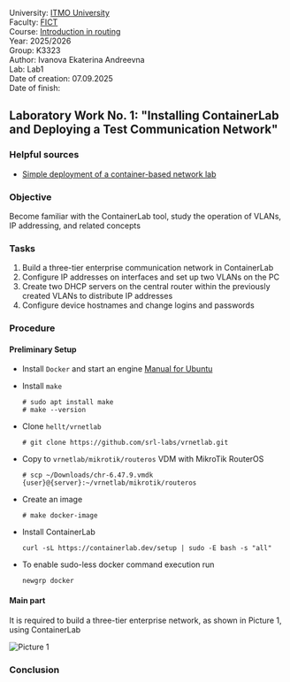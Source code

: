 University: [ITMO University](https://itmo.ru/ru/)  
Faculty: [FICT](https://fict.itmo.ru)  
Course: [Introduction in routing](https://github.com/itmo-ict-faculty/introduction-in-routing)  
Year: 2025/2026  
Group: K3323  
Author: Ivanova Ekaterina Andreevna  
Lab: Lab1  
Date of creation: 07.09.2025  
Date of finish:  

## Laboratory Work No. 1: "Installing ContainerLab and Deploying a Test Communication Network"

### Helpful sources
  - [Simple deployment of a container-based network lab](https://habr.com/ru/articles/682974/)
    
### Objective

Become familiar with the ContainerLab tool, study the operation of VLANs, IP addressing, and related concepts

### Tasks
  1. Build a three-tier enterprise communication network in ContainerLab
  2. Configure IP addresses on interfaces and set up two VLANs on the PC
  3. Create two DHCP servers on the central router within the previously created VLANs to distribute IP addresses
  4. Configure device hostnames and change logins and passwords

### Procedure


#### Preliminary Setup

- Install `Docker` and start an engine 
  [Manual for Ubuntu](https://docs.docker.com/engine/install/ubuntu/)  


- Install `make`
    ```commandline
    # sudo apt install make
    # make --version
    ```

- Clone `hellt/vrnetlab`
    ```commandline
    # git clone https://github.com/srl-labs/vrnetlab.git
    ```
- Copy to `vrnetlab/mikrotik/routeros` VDM with MikroTik RouterOS
    ```commandline
    # scp ~/Downloads/chr-6.47.9.vmdk {user}@{server}:~/vrnetlab/mikrotik/routeros
    ```
- Create an image
    ```commandline
    # make docker-image
    ```
- Install ContainerLab
    ```commandline
    curl -sL https://containerlab.dev/setup | sudo -E bash -s "all"
    ```
- To enable sudo-less docker command execution run 
    ```commandline
    newgrp docker
    ```

#### Main part

It is required to build a three-tier enterprise network, as shown in Picture 1, using ContainerLab

![Picture 1](/images/3tiernetwork.png)



### Conclusion


